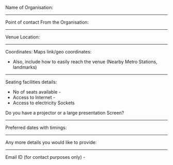 Name of Organisation:

----------------------------------

Point of contact From the Organisation:

--------------------------------------

Venue Location:

----------------------

Coordinates: Maps link/geo coordinates:
- Also, include how to easily reach the venue (Nearby Metro Stations, landmarks)
--------------------------------------

Seating facilities details:
 - No of seats available -
 - Access to Internet - 
 - Access to electricity Sockets 

 
Do you have a projector or a large presentation Screen?

----------------------------

Preferred dates with timings:

---------------------

Any more details you would like to provide:

---------------

Email ID (for contact purposes only) -  
